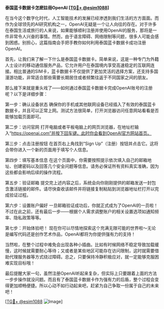**泰国蓝卡数据卡怎麽註冊OpenAI [[TG💪+ @esim1088](https://t.me/s/esim1088)]**

在当今这个数字化时代，人工智能技术的发展已经渗透到我们生活的方方面面。而作为全球领先的AI研究机构之一，OpenAI无疑是一个让人向往的存在。对于许多在泰国生活或旅行的人来说，如果能够顺利注册并使用OpenAI的服务，那将是一件非常令人兴奋的事情。然而，由于语言障碍、网络限制等问题，很多人可能会感到困惑。别担心，这篇指南会手把手教你如何利用泰国蓝卡数据卡成功注册OpenAI。

首先，让我们来了解一下什么是泰国蓝卡数据卡。简单来说，这是一种专门为外籍人士设计的移动通信服务产品，它允许用户在泰国境内享受高速稳定的互联网连接。相比普通的SIM卡，蓝卡数据卡不仅提供了更加灵活的选择方案，还支持多国漫游功能，非常适合那些需要长期居住或者频繁往返于不同国家之间的朋友。

那么接下来就是重头戏了——如何通过泰国蓝卡数据卡完成OpenAI账号的注册呢？以下是详细步骤：

第一步：确认设备状态
确保你的手机或其他联网设备已经插入了有效的泰国蓝卡数据卡，并且可以正常上网。测试方法很简单，打开浏览器访问任意网站看看是否能够加载页面即可。

第二步：访问官网
打开电脑或者平板电脑上的网页浏览器，在地址栏输入“https://openai.com”并按下回车键。此时你会看到OpenAI官方网站首页。

第三步：点击注册按钮
在首页右上角找到“Sign Up”（注册）按钮并点击它。这将会带你进入一个新的页面用于填写个人信息。

第四步：填写基本信息
在这个页面中，你需要按照提示依次填入自己的邮箱地址、创建密码以及回答几个安全问题等信息。请务必保证所有资料真实准确，因为这些都会影响后续的操作流程。

第五步：验证邮箱
提交完上述内容之后，系统会向你刚刚提供的邮箱发送一封包含激活链接的邮件。请尽快查收该邮件并将链接复制粘贴到浏览器地址栏打开以完成验证过程。

第六步：设置账户偏好
一旦邮箱验证成功后，你就正式成为了OpenAI的一员啦！不过在此之前，还有最后一步——根据个人需求调整账户的相关设置选项如通知频率、隐私政策等等。

第七步：开始体验吧！
现在你可以尽情地探索这个充满无限可能的世界啦～无论是编写代码还是创作艺术作品，OpenAI都将为你提供强有力的支持！

当然啦，在整个过程中难免会出现各种小插曲。比如有时候网络不稳定导致加载缓慢，这时候就需要耐心等待；又或者是某些地区可能存在访问限制，这时就需要借助代理服务器等方式绕过障碍。总之，只要保持冷静积极应对，就一定能够克服困难实现目标哦！

最后提醒大家一句，虽然注册OpenAI听起来复杂，但实际上只要跟着上面的方法一步步操作就没问题。而且有了泰国蓝卡数据卡作为强有力的后盾，整个过程会变得更加顺畅便捷。所以心动不如行动起来吧，赶紧为自己争取一份属于自己的未来吧！

[[TG💪+ @esim1088](https://t.me/s/esim1088) ![Image](https://i.postimg.cc/4NQfJmqS/Snipaste-2025-05-13-00-14-12.png)]